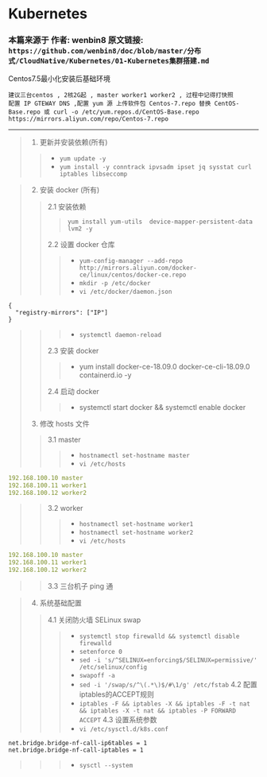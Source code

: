 # Kubernetes

### 本篇来源于 作者: wenbin8 原文链接: `https://github.com/wenbin8/doc/blob/master/分布式/CloudNative/Kubernetes/01-Kubernetes集群搭建.md`

Centos7.5最小化安装后基础环境
```
建议三台centos , 2核2G起 , master worker1 worker2 , 过程中记得打快照
配置 IP GTEWAY DNS ,配置 yum 源 上传软件包 Centos-7.repo 替换 CentOS-Base.repo 或 curl -o /etc/yum.repos.d/CentOS-Base.repo https://mirrors.aliyun.com/repo/Centos-7.repo
```

* ****

> 1. 更新并安装依赖(所有)
> > - `yum update -y`
> > - `yum install -y conntrack ipvsadm ipset jq sysstat curl iptables libseccomp`

> 2. 安装 docker (所有)
> > 2.1 安装依赖
> > > `yum install yum-utils  device-mapper-persistent-data lvm2 -y`
> > > 
> > 2.2 设置 docker 仓库
> > > - `yum-config-manager --add-repo http://mirrors.aliyun.com/docker-ce/linux/centos/docker-ce.repo`
> > > - `mkdir -p /etc/docker`
> > > - `vi /etc/docker/daemon.json `
```
{
  "registry-mirrors": ["IP"]
}
```
> > > - `systemctl daemon-reload`
> > > 
> > 2.3 安装 docker
> > > -  yum install docker-ce-18.09.0 docker-ce-cli-18.09.0 containerd.io -y
> > >   
> > 2.4 启动 docker
> > > - systemctl start docker && systemctl enable docker
> 3. 修改 hosts 文件
> > 3.1 master
> > > - `hostnamectl set-hostname master`
> > > - `vi /etc/hosts`
```yaml
192.168.100.10 master
192.168.100.11 worker1
192.168.100.12 worker2
```
> > 3.2 worker
> > > - `hostnamectl set-hostname worker1`
> > > - `hostnamectl set-hostname worker2`
> > > - `vi /etc/hosts`
```yaml
192.168.100.10 master
192.168.100.11 worker1
192.168.100.12 worker2
```
> > 3.3 三台机子 ping 通

> 4. 系统基础配置
> > 4.1 关闭防火墙 SELinux swap
> > > - `systemctl stop firewalld && systemctl disable firewalld`
> > > - `setenforce 0`
> > > - `sed -i 's/^SELINUX=enforcing$/SELINUX=permissive/' /etc/selinux/config`
> > > - `swapoff -a`
> > > - `sed -i '/swap/s/^\(.*\)$/#\1/g' /etc/fstab`
> > 4.2 配置iptables的ACCEPT规则
> > >  - `iptables -F && iptables -X && iptables -F -t nat && iptables -X -t nat && iptables -P FORWARD ACCEPT`
> > 4.3 设置系统参数
> > > - `vi /etc/sysctl.d/k8s.conf`
```
net.bridge.bridge-nf-call-ip6tables = 1
net.bridge.bridge-nf-call-iptables = 1
```
> > > - `sysctl --system`







